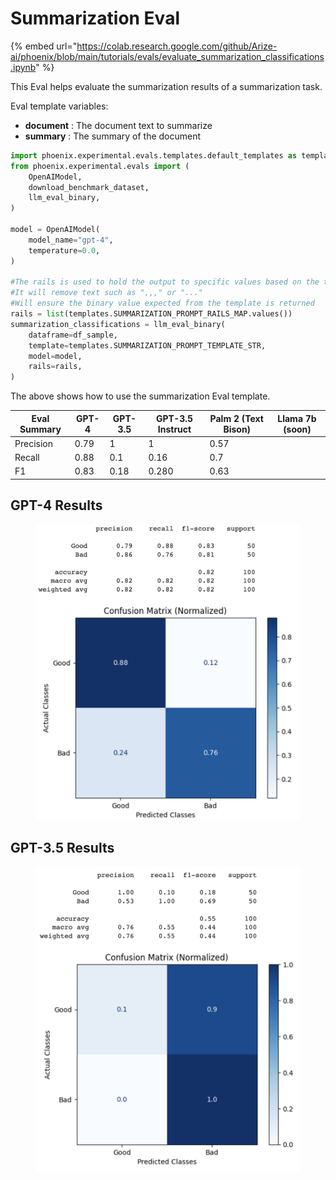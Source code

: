 # Summarization Eval

{% embed url="https://colab.research.google.com/github/Arize-ai/phoenix/blob/main/tutorials/evals/evaluate_summarization_classifications.ipynb" %}

This Eval helps evaluate the summarization results of a summarization task.

Eval template variables:

* **document** : The document text to summarize
* **summary** : The summary of the document

```python
import phoenix.experimental.evals.templates.default_templates as templates
from phoenix.experimental.evals import (
    OpenAIModel,
    download_benchmark_dataset,
    llm_eval_binary,
)

model = OpenAIModel(
    model_name="gpt-4",
    temperature=0.0,
)

#The rails is used to hold the output to specific values based on the template
#It will remove text such as ",,," or "..."
#Will ensure the binary value expected from the template is returned 
rails = list(templates.SUMMARIZATION_PROMPT_RAILS_MAP.values())
summarization_classifications = llm_eval_binary(
    dataframe=df_sample,
    template=templates.SUMMARIZATION_PROMPT_TEMPLATE_STR,
    model=model,
    rails=rails,
)
```

The above shows how to use the summarization Eval template.



| Eval Summary | GPT-4 | GPT-3.5 | GPT-3.5 Instruct | Palm 2 (Text Bison) | Llama 7b (soon) |
| ------------ | ----- | ------- | ---------------- | ------------------- | --------------- |
| Precision    | 0.79  | 1       | 1                | 0.57                |                 |
| Recall       | 0.88  | 0.1     | 0.16             | 0.7                 |                 |
| F1           | 0.83  | 0.18    | 0.280            | 0.63                |                 |

## GPT-4 Results



<figure><img src="../../.gitbook/assets/Screenshot 2023-09-18 at 12.04.55 PM.png" alt=""><figcaption></figcaption></figure>

## GPT-3.5 Results

<figure><img src="../../.gitbook/assets/Screenshot 2023-09-18 at 12.05.02 PM (2).png" alt=""><figcaption></figcaption></figure>

